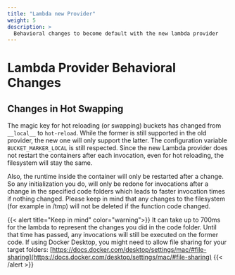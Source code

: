```yaml
---
title: "Lambda new Provider"
weight: 5
description: >
  Behavioral changes to become default with the new lambda provider
---
```


# Lambda Provider Behavioral Changes

## Changes in Hot Swapping
The magic key for hot reloading (or swapping) buckets has changed from `__local__` to `hot-reload`.
While the former is still supported in the old provider, the new one will only support the latter.
The configuration variable `BUCKET_MARKER_LOCAL` is still respected.
Since the new Lambda provider does not restart the containers after each invocation, even for hot reloading, the filesystem will stay the same.

Also, the runtime inside the container will only be restarted after a change. 
So any initialization you do, will only be redone for invocations after a change in the specified code folders which leads to faster invocation times if nothing changed.
Please keep in mind that any changes to the filesystem (for example in /tmp) will not be deleted if the function code changed.

{{< alert title="Keep in mind" color="warning">}}
It can take up to 700ms for the lambda to represent the changes you did in the code folder. Until that time has passed, any invocations will still be executed on the former code.
If using Docker Desktop, you might need to allow file sharing for your target folders: [https://docs.docker.com/desktop/settings/mac/#file-sharing](https://docs.docker.com/desktop/settings/mac/#file-sharing)
{{< /alert >}}